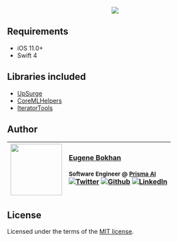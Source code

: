 
<p align="center"><img src="Media/iOS OpenPose.png"></p>

## Requirements
* iOS 11.0+
* Swift 4

## Libraries included
* [UpSurge](https://github.com/aleph7/Upsurge)
* [CoreMLHelpers](https://github.com/hollance/CoreMLHelpers)
* [IteratorTools](https://github.com/mpangburn/IteratorTools)

## Author
| [<img src="https://avatars1.githubusercontent.com/u/8983647?s=460&amp;v=4" width="120px;"/>](https://github.com/eugenebokhan)   | [Eugene Bokhan](https://github.com/eugenebokhan)<br/><br/><sub>Software Engineer @ [Prisma AI](https://prismalabs.ai)</sub><br/> [![Twitter][1.1]][1] [![Github][2.1]][2] [![LinkedIn][3.1]][3]|
| - | :- |

[1.1]: http://i.imgur.com/wWzX9uB.png (twitter icon without padding)
[2.1]: http://i.imgur.com/9I6NRUm.png (github icon without padding)
[3.1]: https://www.kingsfund.org.uk/themes/custom/kingsfund/dist/img/svg/sprite-icon-linkedin.svg (linkedin icon)

[1]: https://twitter.com/eugenebokhan
[2]: https://github.com/eugenebokhan
[3]: https://www.linkedin.com/in/eugenebokhan/

## License
Licensed under the terms of the [MIT license](LICENSE.txt).
